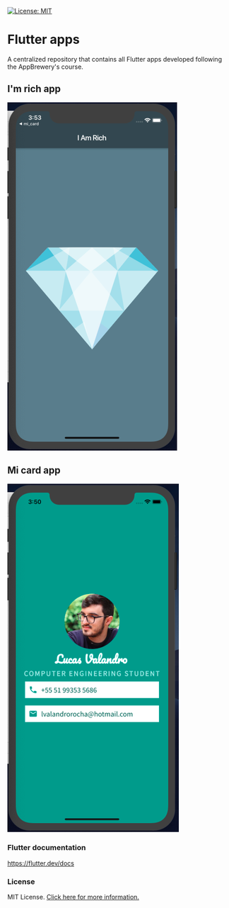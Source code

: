 [![License: MIT](https://img.shields.io/badge/License-MIT-blue.svg)](https://opensource.org/licenses/MIT)

# Flutter apps
A centralized repository that contains all Flutter apps developed following the AppBrewery's course.

## I'm rich app

![I am rich](./img/iamrich.png)

## Mi card app

![Mi card](./img/micard.png)

### Flutter documentation

https://flutter.dev/docs

### License
MIT License. [Click here for more information.](LICENSE)
